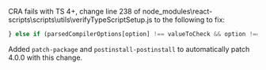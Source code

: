 CRA fails with TS 4+, change line 238 of node_modules\react-scripts\scripts\utils\verifyTypeScriptSetup.js
to the following to fix:

```javascript
} else if (parsedCompilerOptions[option] !== valueToCheck && option !== "jsx") {
```

Added `patch-package` and `postinstall-postinstall` to automatically patch 4.0.0 with this change.
